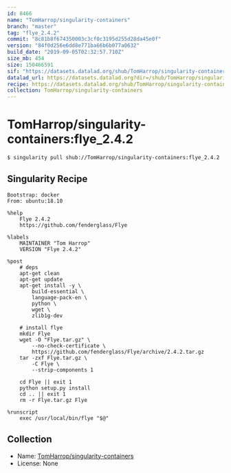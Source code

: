 ```yaml
---
id: 8466
name: "TomHarrop/singularity-containers"
branch: "master"
tag: "flye_2.4.2"
commit: "8c81b8f674350003c3cf0c3195d255d28da45e0f"
version: "84f0d256e6dd8e771ba66b6b077a0632"
build_date: "2019-09-05T02:32:57.710Z"
size_mb: 454
size: 150466591
sif: "https://datasets.datalad.org/shub/TomHarrop/singularity-containers/flye_2.4.2/2019-09-05-8c81b8f6-84f0d256/84f0d256e6dd8e771ba66b6b077a0632.simg"
datalad_url: https://datasets.datalad.org?dir=/shub/TomHarrop/singularity-containers/flye_2.4.2/2019-09-05-8c81b8f6-84f0d256/
recipe: https://datasets.datalad.org/shub/TomHarrop/singularity-containers/flye_2.4.2/2019-09-05-8c81b8f6-84f0d256/Singularity
collection: TomHarrop/singularity-containers
---
```


# TomHarrop/singularity-containers:flye_2.4.2

```bash
$ singularity pull shub://TomHarrop/singularity-containers:flye_2.4.2
```

## Singularity Recipe

```singularity
Bootstrap: docker
From: ubuntu:18.10

%help
    Flye 2.4.2
    https://github.com/fenderglass/Flye

%labels
    MAINTAINER "Tom Harrop"
    VERSION "Flye 2.4.2"

%post
    # deps
    apt-get clean
    apt-get update
    apt-get install -y \
        build-essential \
        language-pack-en \
        python \
        wget \
        zlib1g-dev

    # install flye
    mkdir Flye
    wget -O "Flye.tar.gz" \
        --no-check-certificate \
        https://github.com/fenderglass/Flye/archive/2.4.2.tar.gz
    tar -zxf Flye.tar.gz \
        -C Flye \
        --strip-components 1

    cd Flye || exit 1
    python setup.py install
    cd .. || exit 1
    rm -r Flye.tar.gz Flye

%runscript
    exec /usr/local/bin/flye "$@"
```

## Collection

 - Name: [TomHarrop/singularity-containers](https://github.com/TomHarrop/singularity-containers)
 - License: None

